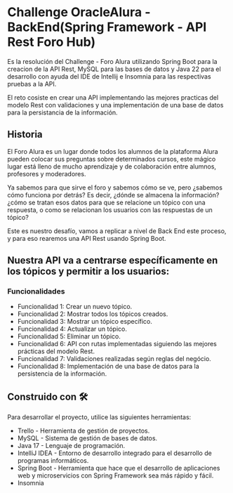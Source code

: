 # Challenge OracleAlura - BackEnd(Spring Framework - API Rest Foro Hub)
Es la resolución del Challenge - Foro Alura utilizando Spring Boot para la creacion de la API Rest, MySQL para las bases de datos y Java 22 para el desarrollo con ayuda del IDE de Intellij e Insomnia para las respectivas pruebas a la API.

El reto cosiste en crear una API implementando las mejores practicas del modelo Rest con validaciones y una implementación de una base de datos para la persistancia de la información.

## Historia
El Foro Alura es un lugar donde todos los alumnos de la plataforma Alura pueden colocar sus preguntas sobre determinados cursos, este mágico lugar está lleno de mucho aprendizaje y de colaboración entre alumnos, profesores y moderadores.

Ya sabemos para que sirve el foro y sabemos cómo se ve, pero ¿sabemos cómo funciona por detrás? Es decir, ¿dónde se almacena la información? ¿cómo se tratan esos datos para que se relacione un tópico con una respuesta, o como se relacionan los usuarios con las respuestas de un tópico?

Este es nuestro desafío, vamos a replicar a nivel de Back End este proceso, y para eso rearemos una API Rest usando Spring Boot.

## Nuestra API va a centrarse específicamente en los tópicos y permitir a los usuarios:

### Funcionalidades
* Funcionalidad 1: Crear un nuevo tópico.
* Funcionalidad 2: Mostrar todos los tópicos creados.
* Funcionalidad 3: Mostrar un tópico específico.
* Funcionalidad 4: Actualizar un tópico.
* Funcionalidad 5: Eliminar un tópico.
* Funcionalidad 6: API con rutas implementadas siguiendo las mejores prácticas del modelo Rest.
* Funcionalidad 7: Validaciones realizadas según reglas del negócio.
* Funcionalidad 8: Implementación de una base de datos para la persistencia de la información.

## Construido con 🛠️
Para desarrollar el proyecto, utilice las siguientes herramientas:

* Trello - Herramienta de gestión de proyectos.
* MySQL - Sistema de gestión de bases de datos.
* Java 17 - Lenguaje de programación.
* IntelliJ IDEA - Entorno de desarrollo integrado para el desarrollo de programas informáticos.
* Spring Boot - Herramienta que hace que el desarrollo de aplicaciones web y microservicios con Spring Framework sea más rápido y fácil.
* Insomnia
